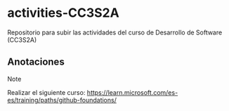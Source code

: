 # activities-CC3S2A

Repositorio para subir las actividades del curso de Desarrollo de Software (CC3S2A)

## Anotaciones

> [!NOTE]
> Realizar el siguiente curso:
> <https://learn.microsoft.com/es-es/training/paths/github-foundations/>
